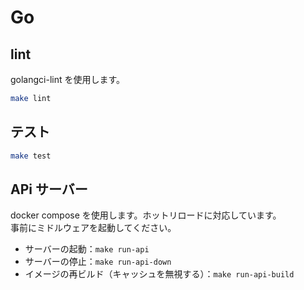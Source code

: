 # Go

## lint

golangci-lint を使用します。

```sh
make lint
```

## テスト

```sh
make test
```

## APi サーバー

docker compose を使用します。ホットリロードに対応しています。  
事前にミドルウェアを起動してください。

- サーバーの起動：`make run-api`
- サーバーの停止：`make run-api-down`
- イメージの再ビルド（キャッシュを無視する）：`make run-api-build`
